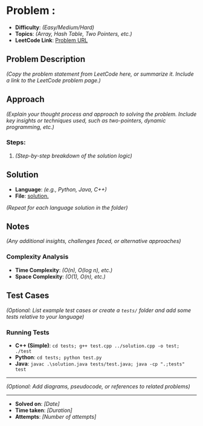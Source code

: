 <Create a README.md file in the problem folder and add these lines to it>

# Problem <Number>: <Problem Name>

- **Difficulty**: _(Easy/Medium/Hard)_
- **Topics**: _(Array, Hash Table, Two Pointers, etc.)_
- **LeetCode Link**: [Problem URL](https://leetcode.com/problems/<problem-name>/)

## Problem Description

_(Copy the problem statement from LeetCode here, or summarize it. Include a link to the LeetCode problem page.)_

## Approach

_(Explain your thought process and approach to solving the problem. Include key insights or techniques used, such as two-pointers, dynamic programming, etc.)_

### Steps:

1. _(Step-by-step breakdown of the solution logic)_

## Solution

- **Language**: _(e.g., Python, Java, C++)_
- **File**: [solution.<extension>](solution.<extension>)

_(Repeat for each language solution in the folder)_

## Notes

_(Any additional insights, challenges faced, or alternative approaches)_

### Complexity Analysis

- **Time Complexity**: _(O(n), O(log n), etc.)_
- **Space Complexity**: _(O(1), O(n), etc.)_

## Test Cases

_(Optional: List example test cases or create a `tests/` folder and add some tests relative to your language)_

### Running Tests

- **C++ (Simple)**: `cd tests; g++ test.cpp ../solution.cpp -o test; ./test`
- **Python**: `cd tests; python test.py`
- **Java**: `javac .\solution.java tests/test.java; java -cp ".;tests" test`

---

_(Optional: Add diagrams, pseudocode, or references to related problems)_

---

- **Solved on**: _[Date]_
- **Time taken**: _[Duration]_
- **Attempts**: _[Number of attempts]_
